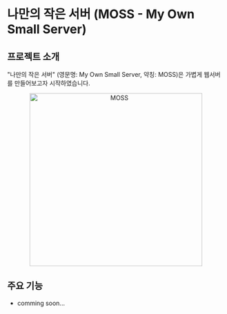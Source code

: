 # 나만의 작은 서버 (MOSS - My Own Small Server)

## 프로젝트 소개

"나만의 작은 서버" (영문명: My Own Small Server, 약칭: MOSS)은 가볍게 웹서버를 만들어보고자 시작하였습니다.
<div align="center">
  <img src="https://github.com/user-attachments/assets/64d0ca1e-5643-4d78-92c6-d811a0de217b" alt="MOSS" width="400"/>
</div>

## 주요 기능

- comming soon...
